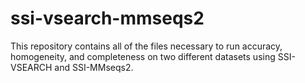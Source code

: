 # ssi-vsearch-mmseqs2
This repository contains all of the files necessary to run accuracy, homogeneity, and completeness on two different datasets using SSI-VSEARCH and SSI-MMseqs2. 

